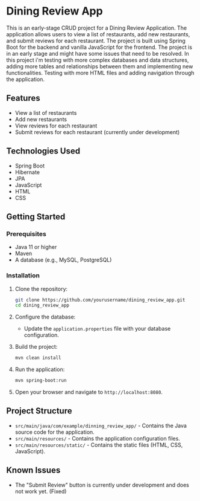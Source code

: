 # Dining Review App

This is an early-stage CRUD project for a Dining Review Application. The application allows users to view a list of restaurants, add new restaurants, and submit reviews for each restaurant. 
The project is built using Spring Boot for the backend and vanilla JavaScript for the frontend.
The project is in an early stage and might have some issues that need to be resolved.
In this project i'm testing with more complex databases and data structures, adding more tables and relationships between them and implementing new functionalities.
Testing with more HTML files and adding navigation through the application.

## Features

- View a list of restaurants
- Add new restaurants
- View reviews for each restaurant
- Submit reviews for each restaurant (currently under development)

## Technologies Used

- Spring Boot
- Hibernate
- JPA
- JavaScript
- HTML
- CSS

## Getting Started

### Prerequisites

- Java 11 or higher
- Maven
- A database (e.g., MySQL, PostgreSQL)

### Installation

1. Clone the repository:
    ```bash
    git clone https://github.com/yourusername/dining_review_app.git
    cd dining_review_app
    ```

2. Configure the database:
    - Update the `application.properties` file with your database configuration.

3. Build the project:
    ```bash
    mvn clean install
    ```

4. Run the application:
    ```bash
    mvn spring-boot:run
    ```

5. Open your browser and navigate to `http://localhost:8080`.

## Project Structure

- `src/main/java/com/example/dinning_review_app/` - Contains the Java source code for the application.
- `src/main/resources/` - Contains the application configuration files.
- `src/main/resources/static/` - Contains the static files (HTML, CSS, JavaScript).

## Known Issues

- The "Submit Review" button is currently under development and does not work yet. (Fixed)
